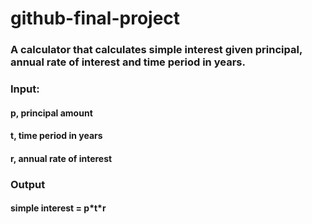 # github-final-project


### A calculator that calculates simple interest given principal, annual rate of interest and time period in years.

### Input:
####   p, principal amount
####   t, time period in years
####   r, annual rate of interest
### Output
####   simple interest = p\*t\*r
